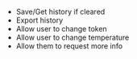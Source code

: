 - Save/Get history if cleared
- Export history
- Allow user to change token
- Allow user to change temperature
- Allow them to request more info
